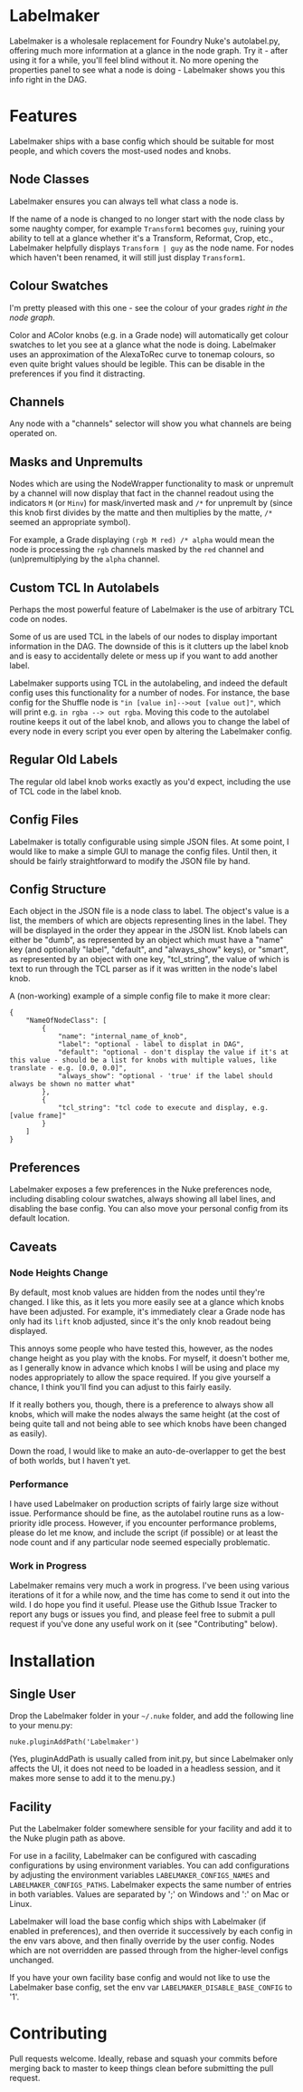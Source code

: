 # Labelmaker

Labelmaker is a wholesale replacement for Foundry Nuke's autolabel.py, offering much more information at a glance in the node graph. Try it - after using it for a while, you'll feel blind without it. No more opening the properties panel to see what a node is doing - Labelmaker shows you this info right in the DAG.

# Features

Labelmaker ships with a base config which should be suitable for most people, and which covers the most-used nodes and knobs.

## Node Classes

Labelmaker ensures you can always tell what class a node is.

If the name of a node is changed to no longer start with the node class by some naughty comper, for example `Transform1` becomes `guy`, ruining your ability to tell at a glance whether it's a Transform, Reformat, Crop, etc., Labelmaker helpfully displays `Transform | guy` as the node name. For nodes which haven't been renamed, it will still just display `Transform1`.

## Colour Swatches

I'm pretty pleased with this one - see the colour of your grades *right in the node graph*.

Color and AColor knobs (e.g. in a Grade node) will automatically get colour swatches to let you see at a glance what the node is doing. Labelmaker uses an approximation of the AlexaToRec curve to tonemap colours, so even quite bright values should be legible. This can be disable in the preferences if you find it distracting.

## Channels

Any node with a "channels" selector will show you what channels are being operated on.

## Masks and Unpremults

Nodes which are using the NodeWrapper functionality to mask or unpremult by a channel will now display that fact in the channel readout using the indicators `M` (or `Minv`) for mask/inverted mask and `/*` for unpremult by (since this knob first divides by the matte and then multiplies by the matte, `/*` seemed an appropriate symbol).

For example, a Grade displaying `(rgb M red) /* alpha` would mean the node is processing the `rgb` channels masked by the `red` channel and (un)premultiplying by the `alpha` channel.

## Custom TCL In Autolabels

Perhaps the most powerful feature of Labelmaker is the use of arbitrary TCL code on nodes.

Some of us are used TCL in the labels of our nodes to display important information in the DAG. The downside of this is it clutters up the label knob and is easy to accidentally delete or mess up if you want to add another label.

Labelmaker supports using TCL in the autolabeling, and indeed the default config uses this functionality for a number of nodes. For instance, the base config for the Shuffle node is `"in [value in]-->out [value out]"`, which will print e.g. `in rgba --> out rgba`. Moving this code to the autolabel routine keeps it out of the label knob, and allows you to change the label of every node in every script you ever open by altering the Labelmaker config.

## Regular Old Labels

The regular old label knob works exactly as you'd expect, including the use of TCL code in the label knob.

## Config Files

Labelmaker is totally configurable using simple JSON files. At some point, I would like to make a simple GUI to manage the config files. Until then, it should be fairly straightforward to modify the JSON file by hand.

## Config Structure

Each object in the JSON file is a node class to label. The object's value is a list, the members of which are objects representing lines in the label. They will be displayed in the order they appear in the JSON list. Knob labels can either be "dumb", as represented by an object which must have a "name" key (and optionally "label", "default", and "always_show" keys), or "smart", as represented by an object with one key, "tcl_string", the value of which is text to run through the TCL parser as if it was written in the node's label knob.


A (non-working) example of a simple config file to make it more clear:

```
{
    "NameOfNodeClass": [
        {
            "name": "internal_name_of_knob",
            "label": "optional - label to displat in DAG",
            "default": "optional - don't display the value if it's at this value - should be a list for knobs with multiple values, like translate - e.g. [0.0, 0.0]",
            "always_show": "optional - 'true' if the label should always be shown no matter what"
        },
        {
            "tcl_string": "tcl code to execute and display, e.g. [value frame]"
        }
    ]
}
```

## Preferences

Labelmaker exposes a few preferences in the Nuke preferences node, including disabling colour swatches, always showing all label lines, and disabling the base config. You can also move your personal config from its default location.

## Caveats

### Node Heights Change

By default, most knob values are hidden from the nodes until they're changed. I like this, as it lets you more easily see at a glance which knobs have been adjusted. For example, it's immediately clear a Grade node has only had its `lift` knob adjusted, since it's the only knob readout being displayed.

This annoys some people who have tested this, however, as the nodes change height as you play with the knobs. For myself, it doesn't bother me, as I generally know in advance which knobs I will be using and place my nodes appropriately to allow the space required. If you give yourself a chance, I think you'll find you can adjust to this fairly easily.

If it really bothers you, though, there is a preference to always show all knobs, which will make the nodes always the same height (at the cost of being quite tall and not being able to see which knobs have been changed as easily).

Down the road, I would like to make an auto-de-overlapper to get the best of both worlds, but I haven't yet.

### Performance

I have used Labelmaker on production scripts of fairly large size without issue. Performance should be fine, as the autolabel routine runs as a low-priority idle process. However, if you encounter performance problems, please do let me know, and include the script (if possible) or at least the node count and if any particular node seemed especially problematic.

### Work in Progress

Labelmaker remains very much a work in progress. I've been using various iterations of it for a while now, and the time has come to send it out into the wild. I do hope you find it useful. Please use the Github Issue Tracker to report any bugs or issues you find, and please feel free to submit a pull request if you've done any useful work on it (see "Contributing" below).

# Installation

## Single User

Drop the Labelmaker folder in your `~/.nuke` folder, and add the following line to your menu.py:

`nuke.pluginAddPath('Labelmaker')`

(Yes, pluginAddPath is usually called from init.py, but since Labelmaker only affects the UI, it does not need to be loaded in a headless session, and it makes more sense to add it to the menu.py.)

## Facility

Put the Labelmaker folder somewhere sensible for your facility and add it to the Nuke plugin path as above.

For use in a facility, Labelmaker can be configured with cascading configurations by using environment variables. You can add configurations by adjusting the environment variables `LABELMAKER_CONFIGS_NAMES` and `LABELMAKER_CONFIGS_PATHS`. Labelmaker expects the same number of entries in both variables. Values are separated by ';' on Windows and ':' on Mac or Linux.

Labelmaker will load the base config which ships with Labelmaker (if enabled in preferences), and then override it successively by each config in the env vars above, and then finally override by the user config. Nodes which are not overridden are passed through from the higher-level configs unchanged.

If you have your own facility base config and would not like to use the Labelmaker base config, set the env var `LABELMAKER_DISABLE_BASE_CONFIG` to '1'.

# Contributing

Pull requests welcome. Ideally, rebase and squash your commits before merging back to master to keep things clean before submitting the pull request.
